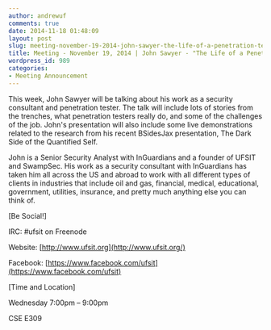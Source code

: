 ```yaml
---
author: andrewuf
comments: true
date: 2014-11-18 01:48:09
layout: post
slug: meeting-november-19-2014-john-sawyer-the-life-of-a-penetration-tester
title: Meeting - November 19, 2014 | John Sawyer - "The Life of a Penetration Tester"
wordpress_id: 989
categories:
- Meeting Announcement
---
```


This week, John Sawyer will be talking about his work as a security consultant and penetration tester. The talk will include lots of stories from the trenches, what penetration testers really do, and some of the challenges of the job. John's presentation will also include some live demonstrations related to the research from his recent BSidesJax presentation, The Dark Side of the Quantified Self.







John is a Senior Security Analyst with InGuardians and a founder of UFSIT and SwampSec. His work as a security consultant with InGuardians has taken him all across the US and abroad to work with all different types of clients in industries that include oil and gas, financial, medical, educational, government, utilities, insurance, and pretty much anything else you can think of.










[Be Social!]




IRC: #ufsit on Freenode




Website: [http://www.ufsit.org](http://www.ufsit.org/)




Facebook: [https://www.facebook.com/ufsit](https://www.facebook.com/ufsit)







[Time and Location]




Wednesday 7:00pm – 9:00pm




CSE E309



